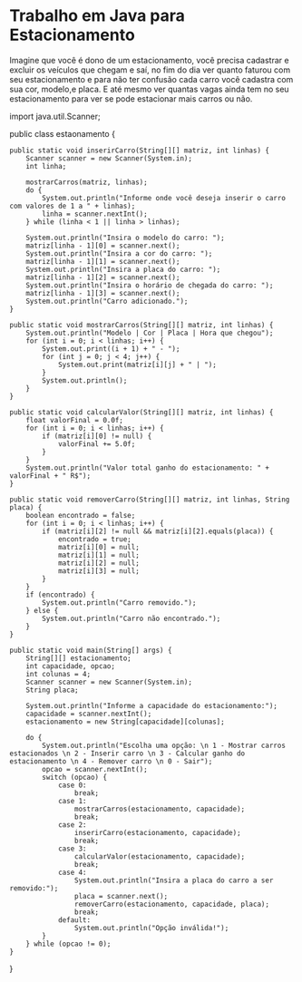 # Trabalho em Java para Estacionamento 

Imagine que você é dono de um estacionamento, você precisa cadastrar e excluir os veículos que chegam e saí, no fim do dia ver quanto faturou com seu estacionamento e para não ter confusão cada carro você cadastra com sua cor, modelo,e placa. E até mesmo ver quantas vagas ainda tem no seu estacionamento para ver se pode estacionar mais carros ou não.


import java.util.Scanner;

public class estaonamento {

    public static void inserirCarro(String[][] matriz, int linhas) {
        Scanner scanner = new Scanner(System.in);
        int linha;

        mostrarCarros(matriz, linhas);
        do {
            System.out.println("Informe onde você deseja inserir o carro com valores de 1 a " + linhas);
            linha = scanner.nextInt();
        } while (linha < 1 || linha > linhas);

        System.out.println("Insira o modelo do carro: ");
        matriz[linha - 1][0] = scanner.next();
        System.out.println("Insira a cor do carro: ");
        matriz[linha - 1][1] = scanner.next();
        System.out.println("Insira a placa do carro: ");
        matriz[linha - 1][2] = scanner.next();
        System.out.println("Insira o horário de chegada do carro: ");
        matriz[linha - 1][3] = scanner.next();
        System.out.println("Carro adicionado.");
    }

    public static void mostrarCarros(String[][] matriz, int linhas) {
        System.out.println("Modelo | Cor | Placa | Hora que chegou");
        for (int i = 0; i < linhas; i++) {
            System.out.print((i + 1) + " - ");
            for (int j = 0; j < 4; j++) {
                System.out.print(matriz[i][j] + " | ");
            }
            System.out.println();
        }
    }

    public static void calcularValor(String[][] matriz, int linhas) {
        float valorFinal = 0.0f;
        for (int i = 0; i < linhas; i++) {
            if (matriz[i][0] != null) {
                valorFinal += 5.0f;
            }
        }
        System.out.println("Valor total ganho do estacionamento: " + valorFinal + " R$");
    }

    public static void removerCarro(String[][] matriz, int linhas, String placa) {
        boolean encontrado = false;
        for (int i = 0; i < linhas; i++) {
            if (matriz[i][2] != null && matriz[i][2].equals(placa)) {
                encontrado = true;
                matriz[i][0] = null;
                matriz[i][1] = null;
                matriz[i][2] = null;
                matriz[i][3] = null;
            }
        }
        if (encontrado) {
            System.out.println("Carro removido.");
        } else {
            System.out.println("Carro não encontrado.");
        }
    }

    public static void main(String[] args) {
        String[][] estacionamento;
        int capacidade, opcao;
        int colunas = 4;
        Scanner scanner = new Scanner(System.in);
        String placa;

        System.out.println("Informe a capacidade do estacionamento:");
        capacidade = scanner.nextInt();
        estacionamento = new String[capacidade][colunas];

        do {
            System.out.println("Escolha uma opção: \n 1 - Mostrar carros estacionados \n 2 - Inserir carro \n 3 - Calcular ganho do estacionamento \n 4 - Remover carro \n 0 - Sair");
            opcao = scanner.nextInt();
            switch (opcao) {
                case 0:
                    break;
                case 1:
                    mostrarCarros(estacionamento, capacidade);
                    break;
                case 2:
                    inserirCarro(estacionamento, capacidade);
                    break;
                case 3:
                    calcularValor(estacionamento, capacidade);
                    break;
                case 4:
                    System.out.println("Insira a placa do carro a ser removido:");
                    placa = scanner.next();
                    removerCarro(estacionamento, capacidade, placa);
                    break;
                default:
                    System.out.println("Opção inválida!");
            }
        } while (opcao != 0);
    }
}
